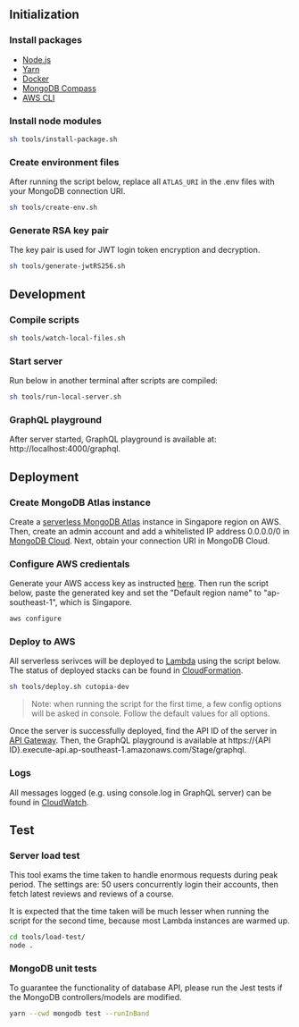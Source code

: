 ## Initialization
### Install packages
- [Node.js](https://nodejs.org/en/)
- [Yarn](https://classic.yarnpkg.com/lang/en/docs/install/#debian-stable)
- [Docker](https://www.docker.com/)
- [MongoDB Compass](https://www.mongodb.com/products/compass)
- [AWS CLI](https://docs.aws.amazon.com/cli/latest/userguide/getting-started-install.html)

### Install node modules
```sh
sh tools/install-package.sh
```

### Create environment files
After running the script below, replace all `ATLAS_URI` in the .env files with your MongoDB connection URI.

```sh
sh tools/create-env.sh
```

### Generate RSA key pair
The key pair is used for JWT login token encryption and decryption.
```sh
sh tools/generate-jwtRS256.sh
```

## Development
### Compile scripts
```sh
sh tools/watch-local-files.sh
```
### Start server
Run below in another terminal after scripts are compiled:
```sh
sh tools/run-local-server.sh
```

### GraphQL playground
After server started, GraphQL playground is available at: http://localhost:4000/graphql.

## Deployment

### Create MongoDB Atlas instance
Create a [serverless MongoDB Atlas](https://www.mongodb.com/pricing) instance in Singapore region on AWS. Then, create an admin account and add a whitelisted IP address 0.0.0.0/0 in [MongoDB Cloud](https://cloud.mongodb.com/). Next, obtain your connection URI in MongoDB Cloud.

### Configure AWS credientals
Generate your AWS access key as instructed [here](https://docs.aws.amazon.com/general/latest/gr/aws-sec-cred-types.html#access-keys-and-secret-access-keys). Then run the script below, paste the generated key and set the "Default region name" to "ap-southeast-1", which is Singapore.

```sh
aws configure
```

### Deploy to AWS
All serverless serivces will be deployed to [Lambda](https://aws.amazon.com/lambda/) using the script below. The status of deployed stacks can be found in [CloudFormation](https://aws.amazon.com/cloudformation/).

```sh
sh tools/deploy.sh cutopia-dev
```

> Note: when running the script for the first time, a few config options will be asked in console. Follow the default values for all options.

Once the server is successfully deployed, find the API ID of the server in [API Gateway](https://aws.amazon.com/api-gateway/). Then, the GraphQL playground is available at https://{API ID}.execute-api.ap-southeast-1.amazonaws.com/Stage/graphql.

### Logs
All messages logged (e.g. using console.log in GraphQL server) can be found in [CloudWatch](https://aws.amazon.com/cloudwatch/).

## Test
### Server load test
This tool exams the time taken to handle enormous requests during peak period. The settings are: 50 users concurrently login their accounts, then fetch latest reviews and reviews of a course.

It is expected that the time taken will be much lesser when running the script for the second time, because most Lambda instances are warmed up.

```sh
cd tools/load-test/
node .
```

### MongoDB unit tests
To guarantee the functionality of database API, please run the Jest tests if the MongoDB controllers/models are modified.

```sh
yarn --cwd mongodb test --runInBand
```
